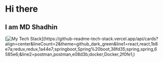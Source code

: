 # Hi there 
## I am MD Shadhin

<!--
**muhammadshadhin/muhammadshadhin** is a ✨ _special_ ✨ repository because its `README.md` (this file) appears on your GitHub profile.

Here are some ideas to get you started:

- 🔭 I’m currently working on ...
- 🌱 I’m currently learning ...
- 👯 I’m looking to collaborate on ...
- 🤔 I’m looking for help with ...
- 💬 Ask me about ...
- 📫 How to reach me: ...
- 😄 Pronouns: ...
- ⚡ Fun fact: ...
-->


[![My Tech Stack](https://github-readme-tech-stack.vercel.app/api/cards?align=center&lineCount=2&theme=github_dark_green&line1=react,react,1b8e7a;redux,redux,1a44e7;springboot,Spring%20boot,38fd35;spring,spring,6585e6;&line2=postman,postman,e08d3b;docker,Docker,2f0fe1;)](https://github-readme-tech-stack.vercel.app/api/cards?align=center&lineCount=2&theme=github_dark_green&line1=react,react,1b8e7a;redux,redux,1a44e7;springboot,Spring%20boot,38fd35;spring,spring,6585e6;&line2=postman,postman,e08d3b;docker,Docker,2f0fe1;)
